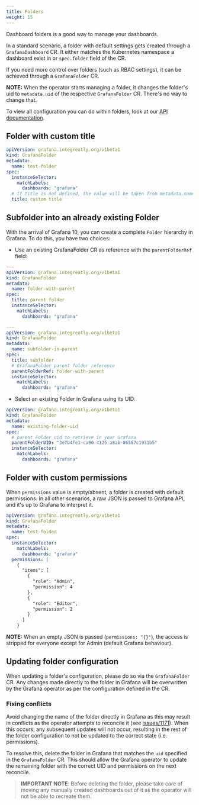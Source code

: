 ```yaml
---
title: Folders
weight: 15
---
```


Dashboard folders is a good way to manage your dashboards.

In a standard scenario, a folder with default settings gets created through a `GrafanaDashboard` CR. It either matches the Kubernetes namespace a dashboard exist in or `spec.folder` field of the CR.

If you need more control over folders (such as RBAC settings), it can be achieved through a `GrafanaFolder` CR.

**NOTE:** When the operator starts managing a folder, it changes the folder's uid to `metadata.uid` of the respective `GrafanaFolder` CR. There's no way to change that.

To view all configuration you can do within folders, look at our [API documentation](../api/#grafanafolderspec).

## Folder with custom title

```yaml
apiVersion: grafana.integreatly.org/v1beta1
kind: GrafanaFolder
metadata:
  name: test-folder
spec:
  instanceSelector:
    matchLabels:
      dashboards: "grafana"
  # If title is not defined, the value will be taken from metadata.name
  title: custom title
```

## Subfolder into an already existing Folder

With the arrival of Grafana 10, you can create a complete `Folder` hierarchy in Grafana. To do this, you have two choices:

* Use an existing GrafanaFolder CR as reference with the `parentFolderRef` field:

```yaml
---
apiVersion: grafana.integreatly.org/v1beta1
kind: GrafanaFolder
metadata:
  name: folder-with-parent
spec:
  title: parent folder
  instanceSelector:
    matchLabels:
      dashboards: "grafana"

---
apiVersion: grafana.integreatly.org/v1beta1
kind: GrafanaFolder
metadata:
  name: subfolder-in-parent
spec:
  title: subfolder
  # GrafanaFolder parent folder reference
  parentFolderRef: folder-with-parent
  instanceSelector:
    matchLabels:
      dashboards: "grafana"
```

* Select an existing Folder in Grafana using its UID:

```yaml
apiVersion: grafana.integreatly.org/v1beta1
kind: GrafanaFolder
metadata:
  name: existing-folder-uid
spec:
  # parent Folder uid to retrieve in your Grafana
  parentFolderUID: "3e7b4fe1-ca90-4125-a8ab-06567c1971b5"
  instanceSelector:
    matchLabels:
      dashboards: "grafana"
```


## Folder with custom permissions

When `permissions` value is empty/absent, a folder is created with default permissions. In all other scenarios, a raw JSON is passed to Grafana API, and it's up to Grafana to interpret it.

```yaml
apiVersion: grafana.integreatly.org/v1beta1
kind: GrafanaFolder
metadata:
  name: test-folder
spec:
  instanceSelector:
    matchLabels:
      dashboards: "grafana"
  permissions: |
    {
      "items": [
        {
          "role": "Admin",
          "permission": 4
        },
        {
          "role": "Editor",
          "permission": 2
        }
      ]
    }
```

**NOTE:** When an empty JSON is passed (`permissions: "{}"`), the access is stripped for everyone except for Admin (default Grafana behaviour).

## Updating folder configuration

When updating a folder's configuration, please do so via the `GrafanaFolder` CR. Any changes made directly to the folder in Grafana will be overwritten by the Grafana operator as per the configuration defined in the CR.

### Fixing conflicts
Avoid changing the name of the folder directly in Grafana as this may result in conflicts as the operator attempts to reconcile it (see [issues/1171](https://github.com/grafana/grafana-operator/issues/1171)). When this occurs, any subsequent updates will not occur, resulting in the rest of the folder configuration to not be updated to the correct state (i.e. permissions).

To resolve this, delete the folder in Grafana that matches the `uid` specified in the `GrafanaFolder` CR. This should allow the Grafana operator to update the remaining folder with the correct UID and permissions on the next reconcile.

> **IMPORTANT NOTE**: Before deleting the folder, please take care of moving any manually created dashboards out of it as the operator will not be able to recreate them.
